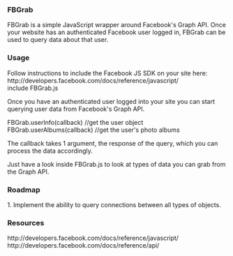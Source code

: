 <h3>FBGrab</h3>
FBGrab is a simple JavaScript wrapper around Facebook's Graph API. Once your website has an authenticated Facebook user logged in, FBGrab can be used to query data about that user.

<h3>Usage</h3>
Follow instructions to include the Facebook JS SDK on your site here: http://developers.facebook.com/docs/reference/javascript/
<br/>include FBGrab.js

Once you have an authenticated user logged into your site you can start querying user data from Facebook's Graph API.

FBGrab.userInfo(callback) //get the user object<br/>
FBGrab.userAlbums(callback) //get the user's photo albums

The callback takes 1 argument, the response of the query, which you can process the data accordingly.

Just have a look inside FBGrab.js to look at types of data you can grab from the Graph API.

<h3>Roadmap</h3>
1. Implement the ability to query connections between all types of objects.

<h3>Resources</h3>
http://developers.facebook.com/docs/reference/javascript/
http://developers.facebook.com/docs/reference/api/
